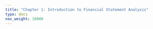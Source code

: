 ```yaml
---
title: "Chapter 1: Introduction to Financial Statement Analysis"
type: docs
nav_weight: 10000
---
```

